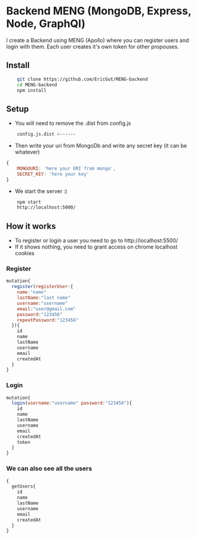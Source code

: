 # Backend MENG (MongoDB, Express, Node, GraphQl)

I create a Backend using MENG (Apollo) where you can register users and login with them.
Each user creates it's own token for other propouses.

## Install

```bash
    git clone https://github.com/EricGut/MENG-backend
    cd MENG-backend
    npm install
```

## Setup

- You will need to remove the .dist from config.js

```bash
    config.js.dist <------
```

- Then write your uri from MongoDb and write any secret key (it can be whatever)

```javascript
{
    MONGOURI: 'here your URI from mongo',
    SECRET_KEY: 'here your key'
}
```

- We start the server :)

```bash
    npm start
    http://localhost:5000/
```

## How it works

- To register or login a user you need to go to http://localhost:5500/
- If it shows nothing, you need to grant access on chrome localhost cookies

### Register

```javascript
mutation{
  register(registerUser:{
    name:"name"
    lastName:"last name"
    username:"username"
    email:"user@gmail.com"
    password:"123456"
    repeatPassword:"123456"
  }){
    id
    name
    lastName
    username
    email
    createdAt
  }
}
```

### Login

```javascript
mutation{
  login(username:"username" password:"123456"){
    id
    name
    lastName
    username
    email
    createdAt
    token
  }
}
```

### We can also see all the users

```javascript
{
  getUsers{
    id
    name
    lastName
    username
    email
    createdAt
  }
}
```
